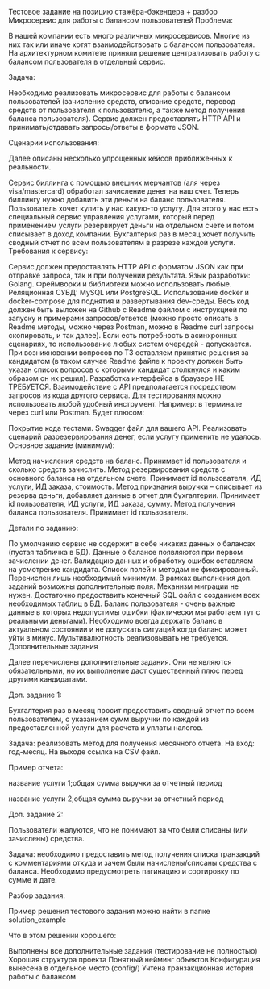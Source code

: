 Тестовое задание на позицию стажёра-бэкендера + разбор
Микросервис для работы с балансом пользователей
Проблема:

В нашей компании есть много различных микросервисов. Многие из них так или иначе хотят взаимодействовать с балансом пользователя. На архитектурном комитете приняли решение централизовать работу с балансом пользователя в отдельный сервис.

Задача:

Необходимо реализовать микросервис для работы с балансом пользователей (зачисление средств, списание средств, перевод средств от пользователя к пользователю, а также метод получения баланса пользователя). Сервис должен предоставлять HTTP API и принимать/отдавать запросы/ответы в формате JSON.

Сценарии использования:

Далее описаны несколько упрощенных кейсов приближенных к реальности.

Сервис биллинга с помощью внешних мерчантов (аля через visa/mastercard) обработал зачисление денег на наш счет. Теперь биллингу нужно добавить эти деньги на баланс пользователя.
Пользователь хочет купить у нас какую-то услугу. Для этого у нас есть специальный сервис управления услугами, который перед применением услуги резервирует деньги на отдельном счете и потом списывает в доход компании.
Бухгалтерия раз в месяц хочет получить сводный отчет по всем пользователям в разрезе каждой услуги.
Требования к сервису:

Сервис должен предоставлять HTTP API с форматом JSON как при отправке запроса, так и при получении результата.
Язык разработки: Golang.
Фреймворки и библиотеки можно использовать любые.
Реляционная СУБД: MySQL или PostgreSQL.
Использование docker и docker-compose для поднятия и развертывания dev-среды.
Весь код должен быть выложен на Github с Readme файлом с инструкцией по запуску и примерами запросов/ответов (можно просто описать в Readme методы, можно через Postman, можно в Readme curl запросы скопировать, и так далее).
Если есть потребность в асинхронных сценариях, то использование любых систем очередей - допускается.
При возникновении вопросов по ТЗ оставляем принятие решения за кандидатом (в таком случае Readme файле к проекту должен быть указан список вопросов с которыми кандидат столкнулся и каким образом он их решил).
Разработка интерфейса в браузере НЕ ТРЕБУЕТСЯ. Взаимодействие с API предполагается посредством запросов из кода другого сервиса. Для тестирования можно использовать любой удобный инструмент. Например: в терминале через curl или Postman.
Будет плюсом:

Покрытие кода тестами.
Swagger файл для вашего API.
Реализовать сценарий разрезервирования денег, если услугу применить не удалось.
Основное задание (минимум):

Метод начисления средств на баланс. Принимает id пользователя и сколько средств зачислить. Метод резервирования средств с основного баланса на отдельном счете. Принимает id пользователя, ИД услуги, ИД заказа, стоимость. Метод признания выручки – списывает из резерва деньги, добавляет данные в отчет для бухгалтерии. Принимает id пользователя, ИД услуги, ИД заказа, сумму. Метод получения баланса пользователя. Принимает id пользователя.

Детали по заданию:

По умолчанию сервис не содержит в себе никаких данных о балансах (пустая табличка в БД). Данные о балансе появляются при первом зачислении денег.
Валидацию данных и обработку ошибок оставляем на усмотрение кандидата.
Список полей к методам не фиксированный. Перечислен лишь необходимый минимум. В рамках выполнения доп. заданий возможны дополнительные поля.
Механизм миграции не нужен. Достаточно предоставить конечный SQL файл с созданием всех необходимых таблиц в БД.
Баланс пользователя - очень важные данные в которых недопустимы ошибки (фактически мы работаем тут с реальными деньгами). Необходимо всегда держать баланс в актуальном состоянии и не допускать ситуаций когда баланс может уйти в минус.
Мультивалютность реализовывать не требуется.
Дополнительные задания

Далее перечислены дополнительные задания. Они не являются обязательными, но их выполнение даст существенный плюс перед другими кандидатами.

Доп. задание 1:

Бухгалтерия раз в месяц просит предоставить сводный отчет по всем пользователем, с указанием сумм выручки по каждой из предоставленной услуги для расчета и уплаты налогов.

Задача: реализовать метод для получения месячного отчета. На вход: год-месяц. На выходе ссылка на CSV файл.

Пример отчета:

название услуги 1;общая сумма выручки за отчетный период

название услуги 2;общая сумма выручки за отчетный период

Доп. задание 2:

Пользователи жалуются, что не понимают за что были списаны (или зачислены) средства.

Задача: необходимо предоставить метод получения списка транзакций с комментариями откуда и зачем были начислены/списаны средства с баланса. Необходимо предусмотреть пагинацию и сортировку по сумме и дате.

Разбор задания:

Пример решения тестового задания можно найти в папке solution_example

Что в этом решении хорошего:

Выполнены все дополнительные задания (тестирование не полностью)
Хорошая структура проекта
Понятный нейминг объектов
Конфигурация вынесена в отдельное место (config/)
Учтена транзакционная история работы с балансом